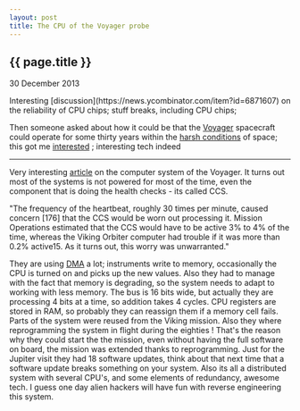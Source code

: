 ```yaml
---
layout: post
title: The CPU of the Voyager probe
---
```


{{ page.title }}
----------------

<p class="publish_date">
30 December 2013

</p>
Interesting [discussion](https://news.ycombinator.com/item?id=6871607) on the reliability of CPU chips; stuff breaks, including CPU chips;

Then someone asked about how it could be that the [Voyager](http://en.wikipedia.org/wiki/Voyager_program) spacecraft could operate for some thirty years within the [harsh conditions](http://en.wikipedia.org/wiki/Radiation_hardening) of space; this got me [interested](https://news.ycombinator.com/item?id=6872635) ; interesting tech indeed

------------------------------------------------------------------------

Very interesting [article](http://history.nasa.gov/computers/Ch6-2.html) on the computer system of the Voyager. It turns out most of the systems is not powered for most of the time, even the component that is doing the health checks - its called CCS.

"The frequency of the heartbeat, roughly 30 times per minute, caused concern \[176\] that the CCS would be worn out processing it. Mission Operations estimated that the CCS would have to be active 3% to 4% of the time, whereas the Viking Orbiter computer had trouble if it was more than 0.2% active15. As it turns out, this worry was unwarranted."

They are using [DMA](http://en.wikipedia.org/wiki/Direct_memory_access) a lot; instruments write to memory, occasionally the CPU is turned on and picks up the new values. Also they had to manage with the fact that memory is degrading, so the system needs to adapt to working with less memory. The bus is 16 bits wide, but actually they are processing 4 bits at a time, so addition takes 4 cycles. CPU registers are stored in RAM, so probably they can reassign them if a memory cell fails.
Parts of the system were reused from the Viking mission. Also they where reprogramming the system in flight during the eighties ! That's the reason why they could start the the mission, even without having the full software on board, the mission was extended thanks to reprogramming. Just for the Jupiter visit they had 18 software updates, think about that next time that a software update breaks something on your system.
Also its all a distributed system with several CPU's, and some elements of redundancy, awesome tech. I guess one day alien hackers will have fun with reverse engineering this system.
